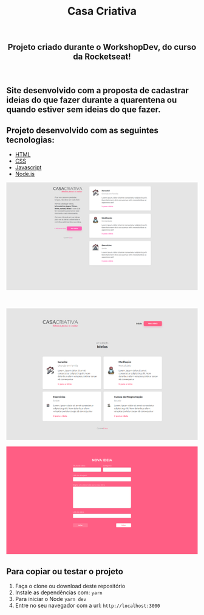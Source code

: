 <h1 align="center">Casa Criativa</h1>
<br>

<h2 align="center"> Projeto criado durante o WorkshopDev, do curso da Rocketseat! </h2>
<br>

<h2> Site desenvolvido com a proposta de cadastrar ideias do que fazer durante a quarentena ou quando estiver sem ideias do que fazer. </h2>


## Projeto desenvolvido com as seguintes tecnologias:


- [HTML](https://developer.mozilla.org/pt-BR/docs/Web/HTML)
- [CSS](https://developer.mozilla.org/pt-BR/docs/Web/CSS)
- [Javascript](https://developer.mozilla.org/pt-BR/docs/Web/JavaScript)
- [Node.js](https://nodejs.org/en/)


<p align="center">
  <img src="Inicio.png" alt="Inicio">
</p>

<br>

<p align="center">
  <img src="Ideias.png" alt="Ideias">
</p>

<p align="center">
  <img src="NovaIdeia.png" alt="Nova Ideia">
</p>


## Para copiar ou testar o projeto

1. Faça o clone ou download deste repositório
2. Instale as dependências com: `yarn`
4. Para iniciar o Node `yarn dev`
5. Entre no seu navegador com a url: `http://localhost:3000`

